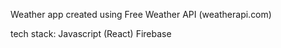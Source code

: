 Weather app created using Free Weather API (weatherapi.com)

tech stack:
Javascript (React)
Firebase
